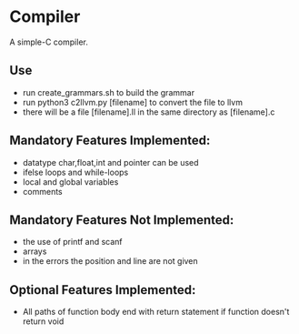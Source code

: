# Compiler
A simple-C compiler. 

## Use
* run create_grammars.sh to build the grammar
* run python3 c2llvm.py [filename] to convert the file to llvm
* there will be a file [filename].ll in the same directory as [filename].c

## Mandatory Features Implemented:
* datatype char,float,int and pointer can be used
* ifelse loops and while-loops  
* local and global variables
* comments

## Mandatory Features Not Implemented:
* the use of printf and scanf
* arrays
* in the errors the position and line are not given

## Optional Features Implemented:
* All paths of function body end with return statement if function doesn't return void 
